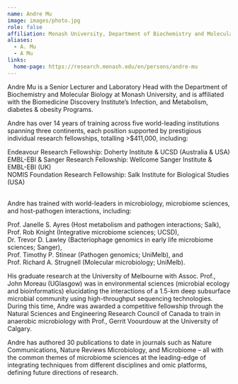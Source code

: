```yaml
---
name: Andre Mu
image: images/photo.jpg
role: false
affiliation: Monash University, Department of Biochemistry and Molecular Biology 
aliases:
  - A. Mu
  - A Mu
links:
  home-page: https://research.monash.edu/en/persons/andre-mu
---
```


Andre Mu is a Senior Lecturer and Laboratory Head with the Department of Biochemistry and Molecular Biology at Monash University, and is affiliated with the Biomedicine Discovery Institute’s Infection, and Metabolism, diabetes & obesity Programs.

Andre has over 14 years of training across five world-leading institutions spanning three continents, each position supported by prestigious individual research fellowships, totalling >$411,000, including:

Endeavour Research Fellowship: Doherty Institute & UCSD (Australia & USA)<br/>
EMBL-EBI & Sanger Research Fellowship: Wellcome Sanger Institute & EMBL-EBI (UK)<br/>
NOMIS Foundation Research Fellowship: Salk Institute for Biological Studies (USA)<br/><br/>

Andre has trained with world-leaders in microbiology, microbiome sciences, and host-pathogen interactions, including:

Prof. Janelle S. Ayres (Host metabolism and pathogen interactions; Salk),<br/>
Prof. Rob Knight (Integrative microbiome sciences; UCSD),<br/>
Dr. Trevor D. Lawley (Bacteriophage genomics in early life microbiome sciences; Sanger),<br/>
Prof. Timothy P. Stinear (Pathogen genomics; UniMelb), and<br/>
Prof. Richard A. Strugnell (Molecular microbiology; UniMelb).<br/>

His graduate research at the University of Melbourne with Assoc. Prof., John Moreau (UGlasgow) was in environmental sciences (microbial ecology and bioinformatics) elucidating the interactions of a 1.5-km deep subsurface microbial community using high-throughput sequencing technologies. During this time, Andre was awarded a competitive fellowship through the Natural Sciences and Engineering Research Council of Canada to train in anaerobic microbiology with Prof., Gerrit Voourdouw at the University of Calgary.

Andre has authored 30 publications to date in journals such as Nature Communications, Nature Reviews Microbiology, and Microbiome – all with the common themes of microbiome sciences at the leading-edge of integrating techniques from different disciplines and omic platforms, defining future directions of research.



